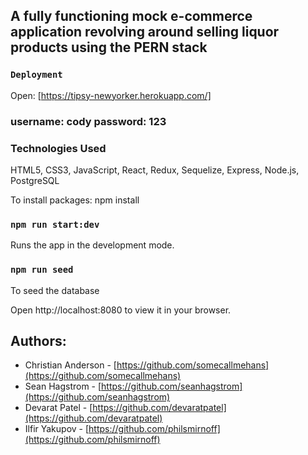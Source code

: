 ## A fully functioning mock e-commerce application revolving around selling liquor products using the PERN stack

### `Deployment`
Open: [https://tipsy-newyorker.herokuapp.com/]

### username: cody password: 123

### Technologies Used
HTML5, CSS3, JavaScript, React, Redux, Sequelize, Express, Node.js, PostgreSQL


To install packages: npm install

### `npm run start:dev`
Runs the app in the development mode.

### `npm run seed`
To seed the database

Open http://localhost:8080 to view it in your browser.


## Authors:

- Christian Anderson - [https://github.com/somecallmehans](https://github.com/somecallmehans)
- Sean Hagstrom - [https://github.com/seanhagstrom](https://github.com/seanhagstrom)
- Devarat Patel - [https://github.com/devaratpatel](https://github.com/devaratpatel)
- Ilfir Yakupov - [https://github.com/philsmirnoff](https://github.com/philsmirnoff)



